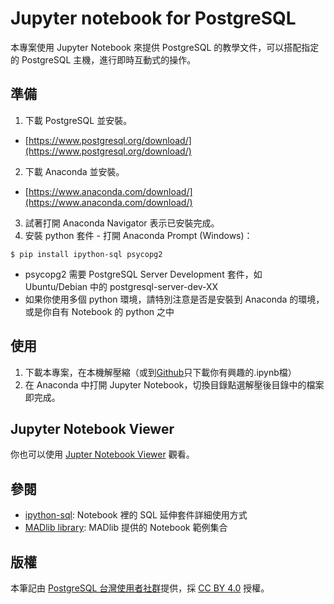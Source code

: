 # Jupyter notebook for PostgreSQL
本專案使用 Jupyter Notebook 來提供 PostgreSQL 的教學文件，可以搭配指定的 PostgreSQL 主機，進行即時互動式的操作。

## 準備
1. 下載 PostgreSQL 並安裝。
- [https://www.postgresql.org/download/](https://www.postgresql.org/download/)
2. 下載 Anaconda 並安裝。
- [https://www.anaconda.com/download/](https://www.anaconda.com/download/)
3. 試著打開 Anaconda Navigator 表示已安裝完成。
4. 安裝 python 套件 - 打開 Anaconda Prompt (Windows)：
   
```
$ pip install ipython-sql psycopg2
```
- psycopg2 需要 PostgreSQL Server Development 套件，如 Ubuntu/Debian 中的 postgresql-server-dev-XX
- 如果你使用多個 python 環境，請特別注意是否是安裝到 Anaconda 的環境，或是你自有 Notebook 的 python 之中

## 使用
1. 下載本專案，在本機解壓縮（或到[Github](https://github.com/pgsql-tw/notebook)只下載你有興趣的.ipynb檔）
2. 在 Anaconda 中打開 Jupyter Notebook，切換目錄點選解壓後目錄中的檔案即完成。

## Jupyter Notebook Viewer
你也可以使用 [Jupter Notebook Viewer](https://nbviewer.jupyter.org/github/pgsql-tw/notebook/tree/master/) 觀看。

## 參閱
- [ipython-sql](https://github.com/catherinedevlin/ipython-sql): Notebook 裡的 SQL 延伸套件詳細使用方式
- [MADlib library](https://github.com/apache/madlib-site/tree/asf-site/community-artifacts): MADlib 提供的 Notebook 範例集合

## 版權
本筆記由 [PostgreSQL 台灣使用者社群](https://postgresql.tw)提供，採 [CC BY 4.0](https://creativecommons.org/licenses/by/4.0/deed.zh_TW) 授權。
